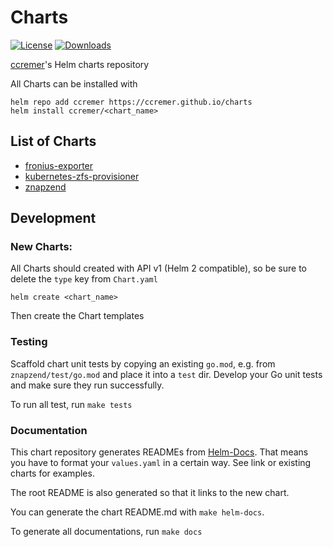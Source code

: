 # Charts

[![License](https://img.shields.io/github/license/ccremer/charts)](https://github.com/ccremer/charts/blob/master/LICENSE)
[![Downloads](https://img.shields.io/github/downloads/ccremer/charts/total)](https://github.com/ccremer/charts/releases)

[ccremer](https://github.com/ccremer)'s Helm charts repository

All Charts can be installed with
```
helm repo add ccremer https://ccremer.github.io/charts
helm install ccremer/<chart_name>
```

## List of Charts

* [fronius-exporter](fronius-exporter/README.md)
* [kubernetes-zfs-provisioner](kubernetes-zfs-provisioner/README.md)
* [znapzend](znapzend/README.md)

## Development

### New Charts:

All Charts should created with API v1 (Helm 2 compatible), so be sure to delete
the `type` key from `Chart.yaml`

```
helm create <chart_name>
```

Then create the Chart templates

### Testing

Scaffold chart unit tests by copying an existing `go.mod`, e.g. from `znapzend/test/go.mod`
and place it into a `test` dir. Develop your Go unit tests and make sure they run successfully.

To run all test, run `make tests`

### Documentation

This chart repository generates READMEs from [Helm-Docs](https://github.com/norwoodj/helm-docs/).
That means you have to format your `values.yaml` in a certain way. See link or existing charts
for examples.

The root README is also generated so that it links to the new chart.

You can generate the chart README.md with `make helm-docs`.

To generate all documentations, run `make docs`

